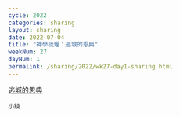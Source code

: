 ```yaml
---
cycle: 2022
categories: sharing
layout: sharing
date: 2022-07-04
title: "神學梳理：逃城的恩典"
weekNum: 27
dayNum: 1
permalink: /sharing/2022/wk27-day1-sharing.html
---
```


[逃城的恩典](https://eccseattle.github.io/media/sharing/2022/wk027/2022-07-04-bin.m4a)

`小錢`
